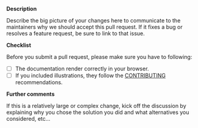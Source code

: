 **Description**

Describe the big picture of your changes here to communicate to the maintainers why we should accept this pull request. If it fixes a bug or resolves a feature request, be sure to link to that issue.

**Checklist**

Before you submit a pull request, please make sure you have to following:

- [ ] The documentation render correctly in your browser.
- [ ] If you included illustrations, they follow the [CONTRIBUTING](https://github.com/viky-ai/website/blob/master/CONTRIBUTING.md) recommendations.

**Further comments**

If this is a relatively large or complex change, kick off the discussion by explaining why you chose the solution you did and what alternatives you considered, etc...
